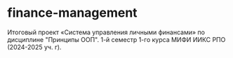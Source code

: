 # finance-management
Итоговый проект «Система управления личными финансами» по дисциплине "Принципы ООП". 1-й семестр 1-го курса МИФИ ИИКС РПО (2024-2025 уч. г).
